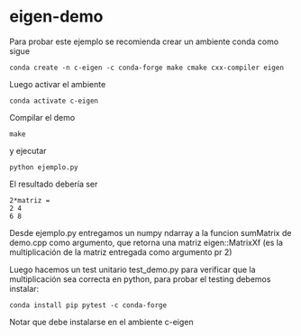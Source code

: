 # eigen-demo

Para probar este ejemplo se recomienda crear un ambiente conda como sigue

    conda create -n c-eigen -c conda-forge make cmake cxx-compiler eigen

Luego activar el ambiente 

    conda activate c-eigen

Compilar el demo

    make

y ejecutar

    python ejemplo.py

El resultado debería ser 

    2*matriz =
    2 4
    6 8

Desde ejemplo.py entregamos un numpy ndarray a la funcion sumMatrix de demo.cpp como argumento, que retorna una matriz eigen::MatrixXf (es la multiplicación de la matriz entregada como argumento pr 2)

Luego hacemos un test unitario test_demo.py para verificar que la multiplicación sea correcta en python, para probar el testing debemos instalar:

    conda install pip pytest -c conda-forge

Notar que debe instalarse en el ambiente c-eigen